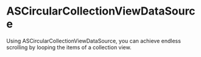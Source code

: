 # ASCircularCollectionViewDataSource
Using ASCircularCollectionViewDataSource, you can achieve endless scrolling by looping the items of a collection view.
